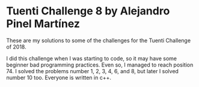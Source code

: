 # Tuenti Challenge 8 by Alejandro Pinel Martínez

These are my solutions to some of the challenges for the Tuenti Challenge of 2018.

I did this challenge when I was starting to code, so it may have some beginner bad programming practices. Even so, I managed to reach position 74. 
I solved the problems number 1, 2, 3, 4, 6, and 8, but later I solved number 10 too. Everyone is written in c++.
